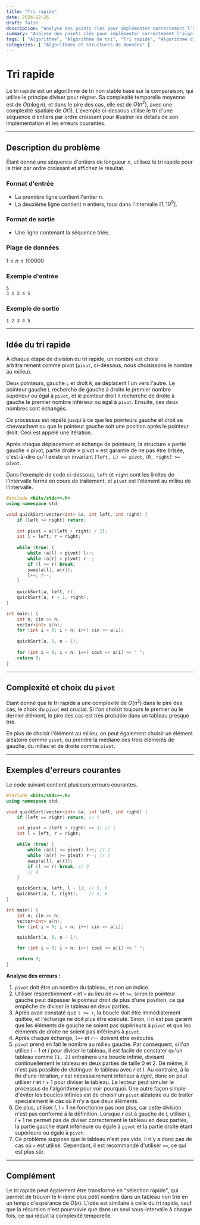 ```yaml
---
title: "Tri rapide"
date: 2024-12-26
draft: false
description: "Analyse des points clés pour implémenter correctement l'algorithme de tri rapide."
summary: "Analyse des points clés pour implémenter correctement l'algorithme de tri rapide."
tags: [ "Algorithme", "Algorithme de tri", "Tri rapide", "Algorithme diviser pour régner" ]
categories: [ "Algorithmes et structures de données" ]
---
```


# Tri rapide

Le tri rapide est un algorithme de tri non stable basé sur la comparaison, qui utilise le principe diviser pour régner. Sa complexité temporelle moyenne est de $O(n\log n)$, et dans le pire des cas, elle est de $O(n^2)$, avec une complexité spatiale de $O(1)$. L'exemple ci-dessous utilise le tri d'une séquence d'entiers par ordre croissant pour illustrer les détails de son implémentation et les erreurs courantes.

---

## Description du problème

Étant donné une séquence d'entiers de longueur $n$, utilisez le tri rapide pour la trier par ordre croissant et affichez le résultat.

### Format d'entrée

- La première ligne contient l'entier $n$.
- La deuxième ligne contient $n$ entiers, tous dans l'intervalle $[1,10^9]$.

### Format de sortie

- Une ligne contenant la séquence triée.

### Plage de données

$1 \leq n \leq 100000$

### Exemple d'entrée

```
5
3 1 2 4 5
```

### Exemple de sortie

```
1 2 3 4 5
```

---

## Idée du tri rapide

À chaque étape de division du tri rapide, un nombre est choisi arbitrairement comme pivot (`pivot`, ci-dessous, nous choisissons le nombre au milieu).

Deux pointeurs, gauche `L` et droit `R`, se déplacent l'un vers l'autre. Le pointeur gauche `L` recherche de gauche à droite le premier nombre supérieur ou égal à `pivot`, et le pointeur droit `R` recherche de droite à gauche le premier nombre inférieur ou égal à `pivot`. Ensuite, ces deux nombres sont échangés.

Ce processus est répété jusqu'à ce que les pointeurs gauche et droit se chevauchent ou que le pointeur gauche soit une position après le pointeur droit. Ceci est appelé une itération.

Après chaque déplacement et échange de pointeurs, la structure « partie gauche ≤ pivot, partie droite ≥ pivot » est garantie de ne pas être brisée, c'est-à-dire qu'il existe un invariant `[left, L) <= pivot`, `(R, right] >= pivot`.

Dans l'exemple de code ci-dessous, `left` et `right` sont les limites de l'intervalle fermé en cours de traitement, et `pivot` est l'élément au milieu de l'intervalle.

```cpp
#include <bits/stdc++.h>
using namespace std;

void quickSort(vector<int> &a, int left, int right) {
    if (left >= right) return;
    
    int pivot = a[(left + right) / 2];
    int l = left, r = right;
    
    while (true) {
        while (a[l] < pivot) l++;
        while (a[r] > pivot) r--;
        if (l >= r) break;
        swap(a[l], a[r]);
        l++; r--;
    }
    
    quickSort(a, left, r);
    quickSort(a, r + 1, right);
}

int main() {
    int n; cin >> n;
    vector<int> a(n);
    for (int i = 0; i < n; i++) cin >> a[i];
    
    quickSort(a, 0, n - 1);
    
    for (int i = 0; i < n; i++) cout << a[i] << " ";
    return 0;
}
```

---

## Complexité et choix du `pivot`

Étant donné que le tri rapide a une complexité de $O(n^2)$ dans le pire des cas, le choix du `pivot` est crucial. Si l'on choisit toujours le premier ou le dernier élément, le pire des cas est très probable dans un tableau presque trié.

En plus de choisir l'élément au milieu, on peut également choisir un élément aléatoire comme `pivot`, ou prendre la médiane des trois éléments de gauche, du milieu et de droite comme `pivot`.

---

## Exemples d'erreurs courantes

Le code suivant contient plusieurs erreurs courantes.

```cpp
#include <bits/stdc++.h>
using namespace std;

void quickSort(vector<int> &a, int left, int right) {
    if (left == right) return; // 7

    int pivot = (left + right) >> 1; // 1
    int l = left, r = right;

    while (true) {
        while (a[l] <= pivot) l++; // 2
        while (a[r] >= pivot) r--; // 2
        swap(a[l], a[r]);
        if (l >= r) break; // 3
        // 4
    }

    quickSort(a, left, l - 1); // 5, 6
    quickSort(a, l, right);    // 5, 6
}

int main() {
    int n; cin >> n;
    vector<int> a(n);
    for (int i = 0; i < n; i++) cin >> a[i];

    quickSort(a, 0, n - 1);

    for (int i = 0; i < n; i++) cout << a[i] << " ";

    return 0;
}
```

**Analyse des erreurs :**

1. `pivot` doit être un nombre du tableau, et non un indice.
2. Utiliser respectivement `<` et `>` au lieu de `<=` et `>=`, sinon le pointeur gauche peut dépasser le pointeur droit de plus d'une position, ce qui empêche de diviser le tableau en deux parties.
3. Après avoir constaté que `l >= r`, la boucle doit être immédiatement quittée, et l'échange ne doit plus être exécuté. Sinon, il n'est pas garanti que les éléments de gauche ne soient pas supérieurs à `pivot` et que les éléments de droite ne soient pas inférieurs à `pivot`.
4. Après chaque échange, `l++` et `r--` doivent être exécutés.
5. `pivot` prend en fait le nombre au milieu gauche. Par conséquent, si l'on utilise $l - 1$ et $l$ pour diviser le tableau, il est facile de constater qu'un tableau comme `[1, 2]` entraînera une boucle infinie, divisant continuellement le tableau en deux parties de taille 0 et 2. De même, il n'est pas possible de distinguer le tableau avec $r$ et $l$. Au contraire, à la fin d'une itération, $r$ est nécessairement inférieur à $right$, donc on peut utiliser $r$ et $r+1$ pour diviser le tableau. Le lecteur peut simuler le processus de l'algorithme pour voir pourquoi. Une autre façon simple d'éviter les boucles infinies est de choisir un `pivot` aléatoire ou de traiter spécialement le cas où il n'y a que deux éléments.
6. De plus, utiliser $l$, $l+1$ ne fonctionne pas non plus, car cette division n'est pas conforme à la définition. Lorsque $r$ est à gauche de $l$, utiliser $l$, $l+1$ ne permet pas de diviser correctement le tableau en deux parties, la partie gauche étant inférieure ou égale à `pivot` et la partie droite étant supérieure ou égale à `pivot`.
7. Ce problème suppose que le tableau n'est pas vide, il n'y a donc pas de cas où `>` est utilisé. Cependant, il est recommandé d'utiliser `>=`, ce qui est plus sûr.

---

## Complément

Le tri rapide peut également être transformé en "sélection rapide", qui permet de trouver le $k$-ième plus petit nombre dans un tableau non trié en un temps d'espérance de $O(n)$. L'idée est similaire à celle du tri rapide, sauf que la récursion n'est poursuivie que dans un seul sous-intervalle à chaque fois, ce qui réduit la complexité temporelle.